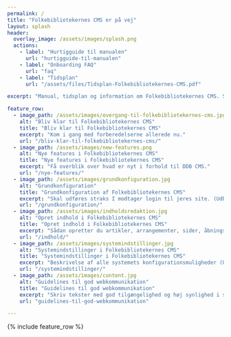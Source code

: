 ```yaml
---
permalink: /
title: "Folkebibliotekernes CMS er på vej"
layout: splash
header:
  overlay_image: /assets/images/splash.png
  actions:
    - label: "Hurtigguide til manualen"
      url: "hurtigguide-til-manualen"
    - label: "Onboarding FAQ"
      url: "faq"
    - label: "Tidsplan"
      url: "/assets/files/Tidsplan-Folkebibliotekernes-CMS.pdf"

excerpt: "Manual, tidsplan og information om Folkebibliotekernes CMS. Sitets vedligeholdes af DDF og udbygges løbende."

feature_row:
  - image_path: /assets/images/overgang-til-folkebibliotekernes-cms.jpg
    alt: "Bliv klar til Folkebibliotekernes CMS"
    title: "Bliv klar til Folkebibliotekernes CMS"
    excerpt: "Kom i gang med forberedelserne allerede nu."
    url: "/bliv-klar-til-folkebibliotekernes-cms/"
  - image_path: /assets/images/new-features.png
    alt: "Nye features i Folkebibliotekernes CMS"
    title: "Nye features i Folkebibliotekernes CMS"
    excerpt: "Få overblik over hvad er nyt i forhold til DDB CMS."
    url: "/nye-features/"
  - image_path: /assets/images/grundkonfiguration.jpg
    alt: "Grundkonfiguration"
    title: "Grundkonfiguration af Folkebibliotekernes CMS"
    excerpt: "Skal udføres straks I modtager login til jeres site. (Udbygges løbende)"
    url: "/grundkonfiguration/"
  - image_path: /assets/images/indholdsredaktion.jpg
    alt: "Opret indhold i Folkebibliotekernes CMS"
    title: "Opret indhold i Folkebibliotekernes CMS"
    excerpt: "Sådan opretter du artikler, arrangementer, sider, åbningstider mv. (Udbygges løbende)"
    url: "/indhold/"
  - image_path: /assets/images/systemindstillinger.jpg
    alt: "Systemindstillinger i Folkebibliotekernes CMS"
    title: "Systemindstillinger i Folkebibliotekernes CMS"
    excerpt: "Beskrivelse af alle systemets konfigurationsmuligheder (Udbygges løbende)"
    url: "/systemindstillinger/"
  - image_path: /assets/images/content.jpg
    alt: "Guidelines til god webkommunikation"
    title: "Guidelines til god webkommunikation"
    excerpt: "Skriv tekster med god tilgængelighed og høj synlighed i søgemaskiner."
    url: "guidelines-til-god-webkommunikation"

---
```


{% include feature_row %}




